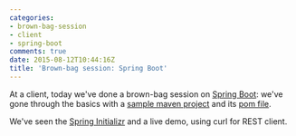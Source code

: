 ```yaml
---
categories:
- brown-bag-session
- client
- spring-boot
comments: true
date: 2015-08-12T10:44:16Z
title: 'Brown-bag session: Spring Boot'
---
```


At a client, today we've done a brown-bag session on [Spring Boot][spring-boot-home]: we've gone through the basics with a [sample maven project][sample-maven-project] and its [pom file][sample-pom].

We've seen the [Spring Initializr][spring-initializr] and a live demo, using curl for REST client.

[spring-boot-home]: http://projects.spring.io/spring-boot/
[spring-initializr]: http://start.spring.io/

[sample-pom]: https://github.com/Rossyafk/spring-boot-demo/blob/master/pom.xml
[sample-maven-project]: https://github.com/Rossyafk/spring-boot-demo/